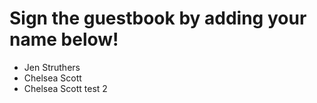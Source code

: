 # Sign the guestbook by adding your name below!

- Jen Struthers
- Chelsea Scott
- Chelsea Scott test 2
